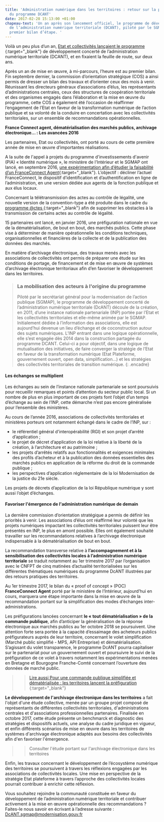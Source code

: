 ```yaml
---
title: 'Administration numérique dans les territoires : retour sur la première année
  du programme DCANT'
date: 2017-02-28 15:13:00 +01:00
chapeau-text: 'Un an après son lancement officiel, le programme de développement concerté
  de l’administration numérique territoriale (DCANT), piloté par le SGMAP, fait un
  premier bilan d’étape. '
---
```


Voilà un peu plus d’un an, [Etat et collectivités lançaient le programme ](https://www.modernisation.gouv.fr/home/etat-et-collectivites-developpement-administration-numerique-dcant){:target="_blank"}
de développement concerté de l’administration numérique territoriale (DCANT), et en fixaient la feuille de route, sur deux ans.

Après un an de mise en œuvre, à mi-parcours, l’heure est au premier bilan. Fin septembre dernier, la commission d’orientation stratégique (COS) a ainsi permis de dresser un bilan des travaux et d’orienter ceux des mois à venir. Réunissant les directeurs généraux d’associations d’élus, les représentants d’administrations centrales, ceux des structures de coopération territoriale et des organismes engagés dans l’élaboration et la mise en œuvre du programme, cette COS a également été l’occasion de réaffirmer l’engagement de l’Etat en faveur de la transformation numérique de l’action publique et sa volonté de la conduire en concertation avec les collectivités territoriales, sur un ensemble de recommandations opérationnelles.

 

**France Connect agent, dématérialisation des marchés publics, archivage électronique... : Les avancées 2016**

Les partenaires, Etat ou collectivités, ont porté au cours de cette première année de mise en œuvre d’importantes réalisations.

A la suite de l'appel à projets du programme d'investissements d'avenir (PIA) « Identité numérique », le ministère de l’Intérieur et le SGMAP ont lancé, en septembre 2016, [une expérimentation afin d’étudier la faisabilité d’un FranceConnect Agent](http://etatplateforme.modernisation.gouv.fr/actualite/franceconnect-se-decline-egalement-pour-les-agents-de-la-fonction-publique){:target="_blank"}. L’objectif : décliner l’actuel FranceConnect, le dispositif d’identification et d’authentification en ligne de l’administration, en une version dédiée aux agents de la fonction publique et aux élus locaux.

Concernant la télétransmission des actes au contrôle de légalité, une nouvelle version de la convention-type a été produite dans le cadre du [programme @ctes ](https://www.collectivites-locales.gouv.fr/actes-0){:target="_blank"} afin de supprimer les obstacles à la transmission de certains actes au contrôle de légalité.

15 partenaires ont lancé, en janvier 2016, une préfiguration nationale en vue de la dématérialisation, de bout en bout, des marchés publics. Cette phase vise à déterminer de manière opérationnelle les conditions techniques, organisationnelles et financières de la collecte et de la publication des données des marchés. 

En matière d’archivage électronique, des travaux menés avec les associations de collectivités ont permis de préparer une étude sur les conditions de portage, de financement et de mise en œuvre de systèmes d’archivage électronique territoriaux afin d’en favoriser le développement dans les territoires.

 


>### La mobilisation des acteurs à l'origine du programme
>
>Piloté par le secrétariat général pour la modernisation de l’action publique (SGMAP), le programme de développement concerté de l’administration numérique territoriale (DcANT) découle de la création, en 2011, d’une instance nationale partenariale (INP) portée par l’Etat et les collectivités territoriales et elle-même animée par le SGMAP. Initialement dédiée à l’information des associations, elle est aujourd’hui devenue un lieu d’échange et de coconstruction autour des sujets numériques. L’INP entrant dans une logique opérationnelle, elle s’est engagée dès 2014 dans la construction partagée du programme DCANT. Celui-ci a pour objectif, dans une logique de mutualisation des initiatives, de faire converger la stratégie de l’Etat en faveur de la transformation numérique (Etat Plateforme, gouvernement ouvert, open data, simplification…) et les stratégies des collectivités territoriales de transition numérique.
{: .encadre}
 

#### Les échanges se multiplient

Les échanges au sein de l’instance nationale partenariale se sont poursuivis pour recueillir remarques et points d’attention du secteur public local. Si un nombre de plus en plus important de ces projets font l’objet d’un temps d’échange au sein de l’INP, cette démarche n’est pas encore généralisée pour l’ensemble des ministères.

Au cours de l’année 2016, associations de collectivités territoriales et ministères porteurs ont notamment échangé dans le cadre de l’INP, sur :
*  le référentiel général d'interopérabilité (RGI) et son projet d’arrêté d’application ;
* le projet de décret d’application de la loi relative à la liberté de la création, à l’architecture et au patrimoine ;
* les projets d’arrêtés relatifs aux fonctionnalités et exigences minimales des profils d’acheteur et à la publication des données essentielles des marchés publics en application de la réforme du droit de la commande publique ;
* les perspectives d’application réglementaire de la loi Modernisation de la justice du 21e siècle. 

 

Les projets de décrets d’application de la loi République numérique y sont aussi l’objet d’échanges.

 

#### Favoriser l'émergence de l'administration numérique de demain

La dernière commission d’orientation stratégique a permis de définir les priorités à venir. Les associations d’élus ont réaffirmé leur volonté que les projets numériques impactant les collectivités territoriales puissent leur être présentés en INP, le plus en amont possible. Elles ont également souhaité travailler sur les recommandations relatives à l’archivage électronique indispensable à la dématérialisation de bout en bout.

La recommandation transverse relative à **l’accompagnement et à la sensibilisation des collectivités locales à l’administration numérique territoriale** se traduit notamment au 1er trimestre 2017 par l’organisation avec le CNFPT de cinq matinées d’actualité territorialisées sur les différentes thématiques numériques du programme DcANT illustrées par des retours pratiques des territoires.

Au 1er trimestre 2017, le bilan du « proof of concept » (POC) **FranceConnect Agent** porté par le ministère de l’Intérieur, aujourd’hui en cours, marquera une étape importante dans la mise en œuvre de la recommandation portant sur la simplification des modes d’échanges inter-administrations.

Les préfigurations lancées concernant **le « tout dématérialisation » de la commande publique**, afin d’anticiper la généralisation de la réponse électronique aux marchés publics au 1er octobre 2018 se poursuivent. Une attention forte sera portée à la capacité d’essaimage des acheteurs publics préfigurateurs auprès de leur territoire, concernant le volet simplification (Marché public simplifié - MPS, API Entreprise) et dématérialisation. S’agissant du volet transparence, le programme DcANT pourra capitaliser sur le partenariat pour un gouvernement ouvert et poursuivre le suivi de la préfiguration de ce volet à travers notamment les expérimentations menées en Bretagne et Bourgogne Franche-Comté concernant l’ouverture des données de marché public. 

>> [Lire aussi Pour une commande publique simplifiée et dématérialisée : les territoires lancent la préfiguration
](https://www.modernisation.gouv.fr/home/commande-publique-simplifiee-dematerialisee-territoires-lancent-prefiguration){:target="_blank"}

**Le développement de l'archivage électronique dans les territoires** a fait l'objet d'une étude collective, menée par un groupe projet composé de représentants de différentes collectivités territoriales, d'administrations centrales et d'associations professionnelles partenaires. Finalisée en octobre 2017, cette étude présente un benchmarck et diagnostic des stratégies et dispositifs actuels, une analyse du cadre juridique en vigueur, et enfin différents scénarios de mise en œuvre dans les territoires de systèmes d'archivage électronique adaptés aux besoins des collectivités afin d'en favoriser l'émergence.

>> Consulter l'étude portant sur l'archivage électronique dans les territoires

 

Enfin, les travaux concernant le développement de l’écosystème numérique des territoires se poursuivent à travers les réflexions engagées par les associations de collectivités locales. Une mise en perspective de la stratégie Etat plateforme à travers l’approche des collectivités locales pourrait contribuer à enrichir cette réflexion.

 

 


Vous souhaitez rejoindre la communauté constituée en faveur du développement de l’administration numérique territoriale et contribuer activement à la mise en œuvre opérationnelle des recommandations ?
Faites-le nous savoir en écrivant à l’adresse suivante : DcANT.sgmap@modernisation.gouv.fr
